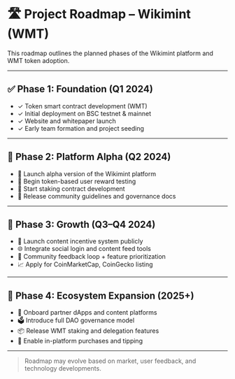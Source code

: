 # 🛣️ Project Roadmap – Wikimint (WMT)

This roadmap outlines the planned phases of the Wikimint platform and WMT token adoption.

---

## ✅ Phase 1: Foundation (Q1 2024)

- ✓ Token smart contract development (WMT)
- ✓ Initial deployment on BSC testnet & mainnet
- ✓ Website and whitepaper launch
- ✓ Early team formation and project seeding

---

## 🚧 Phase 2: Platform Alpha (Q2 2024)

- 🔄 Launch alpha version of the Wikimint platform
- 🎁 Begin token-based user reward testing
- 🧪 Start staking contract development
- 📰 Release community guidelines and governance docs

---

## 🧭 Phase 3: Growth (Q3–Q4 2024)

- 🔔 Launch content incentive system publicly
- 🌐 Integrate social login and content feed tools
- 💬 Community feedback loop + feature prioritization
- 📈 Apply for CoinMarketCap, CoinGecko listing

---

## 🔮 Phase 4: Ecosystem Expansion (2025+)

- 🤝 Onboard partner dApps and content platforms
- 🗳 Introduce full DAO governance model
- 📦 Release WMT staking and delegation features
- 🛒 Enable in-platform purchases and tipping

---

> Roadmap may evolve based on market, user feedback, and technology developments.
